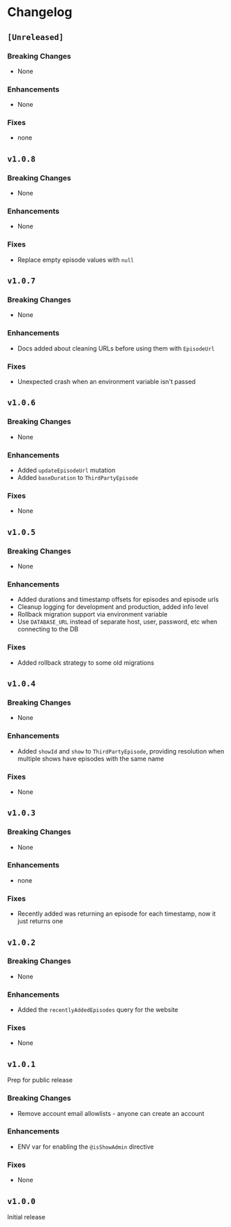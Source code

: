 # Changelog

## `[Unreleased]`

### Breaking Changes

- None

### Enhancements

- None

### Fixes

- none

## `v1.0.8`

### Breaking Changes

- None

### Enhancements

- None

### Fixes

- Replace empty episode values with `null`

## `v1.0.7`

### Breaking Changes

- None

### Enhancements

- Docs added about cleaning URLs before using them with `EpisodeUrl`

### Fixes

- Unexpected crash when an environment variable isn't passed

## `v1.0.6`

### Breaking Changes

- None

### Enhancements

- Added `updateEpisodeUrl` mutation
- Added `baseDuration` to `ThirdPartyEpisode`

### Fixes

- None

## `v1.0.5`

### Breaking Changes

- None

### Enhancements

- Added durations and timestamp offsets for episodes and episode urls
- Cleanup logging for development and production, added info level
- Rollback migration support via environment variable
- Use `DATABASE_URL` instead of separate host, user, password, etc when connecting to the DB

### Fixes

- Added rollback strategy to some old migrations

## `v1.0.4`

### Breaking Changes

- None

### Enhancements

- Added `showId` and `show` to `ThirdPartyEpisode`, providing resolution when multiple shows have
episodes with the same name

### Fixes

- None

## `v1.0.3`

### Breaking Changes

- None

### Enhancements

- none

### Fixes

- Recently added was returning an episode for each timestamp, now it just returns one

## `v1.0.2`

### Breaking Changes

- None

### Enhancements

- Added the `recentlyAddedEpisodes` query for the website

### Fixes

- None

## `v1.0.1`

Prep for public release

### Breaking Changes

- Remove account email allowlists - anyone can create an account

### Enhancements

- ENV var for enabling the `@isShowAdmin` directive

### Fixes

- None

## `v1.0.0`

Initial release
